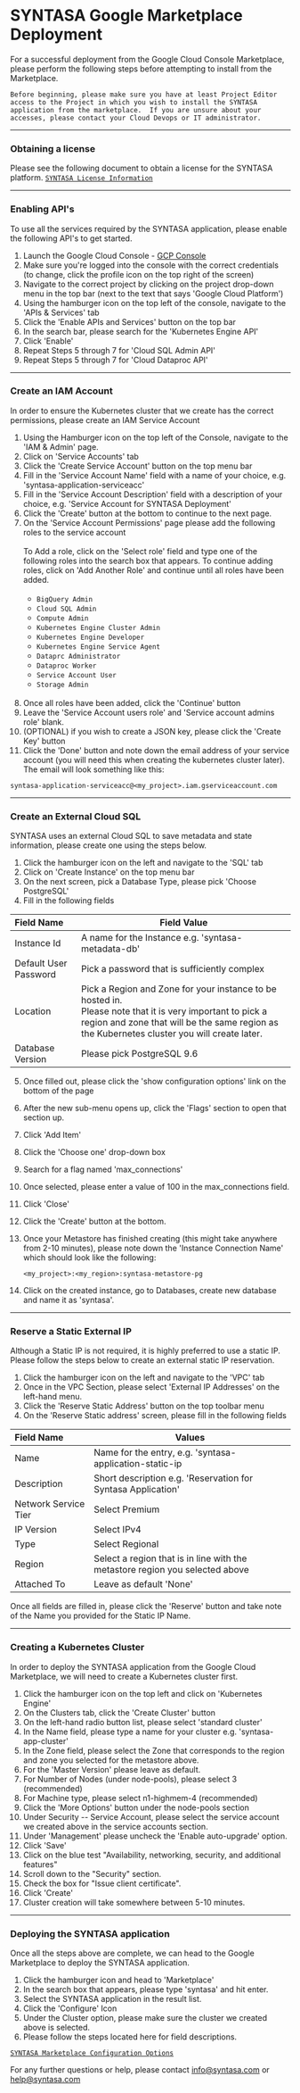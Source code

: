 # SYNTASA Google Marketplace Deployment

For a successful deployment from the Google Cloud Console Marketplace, please perform the following steps before attempting
to install from the Marketplace.

`Before beginning, please make sure you have at least Project Editor access to the Project in which you wish to install the SYNTASA application from the marketplace.  If you are unsure about your accesses, please contact your Cloud Devops or IT administrator.`

---
### Obtaining a license

Please see the following document to obtain a license for the SYNTASA platform.
[`SYNTASA License Information`](SYN_LICENSE_INFO.md)

---

### Enabling API's

To use all the services required by the SYNTASA application, please enable the following API's to get started.

1. Launch the Google Cloud Console - [GCP Console](https://console.cloud.google.com/)
2. Make sure you're logged into the console with the correct credentials (to change, click the profile icon on the top right of the screen)
3. Navigate to the correct project by clicking on the project drop-down menu in the top bar (next to the text that says 'Google Cloud Platform')
4. Using the hamburger icon on the top left of the console, navigate to the 'APIs & Services' tab
5. Click the 'Enable APIs and Services' button on the top bar
6. In the search bar, please search for the 'Kubernetes Engine API'
7. Click 'Enable'
8. Repeat Steps 5 through 7 for 'Cloud SQL Admin API'
9. Repeat Steps 5 through 7 for 'Cloud Dataproc API'

---

### Create an IAM Account

In order to ensure the Kubernetes cluster that we create has the correct permissions, please create an IAM Service Account

1. Using the Hamburger icon on the top left of the Console, navigate to the 'IAM & Admin' page.
2. Click on 'Service Accounts' tab
3. Click the 'Create Service Account' button on the top menu bar
4. Fill in the 'Service Account Name' field with a name of your choice, e.g. 'syntasa-application-serviceacc'
5. Fill in the 'Service Account Description' field with a description of your choice, e.g. 'Service Account for SYNTASA Deployment'
6. Click the 'Create' button at the bottom to continue to the next page.
7. On the 'Service Account Permissions' page please add the following roles to the service account<br><br>
    To Add a role, click on the 'Select role' field and type one of the following roles into the search box that   appears. To continue adding roles, click on 'Add Another Role' and continue until all roles have been added.<br><br>
    * `BigQuery Admin`
    * `Cloud SQL Admin`
    * `Compute Admin`
    * `Kubernetes Engine Cluster Admin`
    * `Kubernetes Engine Developer`
    * `Kubernetes Engine Service Agent`
    * `Dataprc Administrator`
    * `Dataproc Worker`
    * `Service Account User`
    * `Storage Admin`<br><br>
8. Once all roles have been added, click the 'Continue' button
9. Leave the 'Service Account users role' and 'Service account admins role' blank.
10. (OPTIONAL) if you wish to create a JSON key, please click the 'Create Key' button
11. Click the 'Done' button and note down the email address of your service account (you will need this when creating the kubernetes cluster later).  The email will look something like this: 
   
   `syntasa-application-serviceacc@<my_project>.iam.gserviceaccount.com`

---
   
### Create an External Cloud SQL

SYNTASA uses an external Cloud SQL to save metadata and state information, please create one using the steps below.

1. Click the hamburger icon on the left and navigate to the 'SQL' tab
2. Click on 'Create Instance' on the top menu bar
3. On the next screen, pick a Database Type, please pick 'Choose PostgreSQL'
4. Fill in the following fields

| Field Name            | Field Value                                                                                                                                                                                                   |
|:-----------------------|---------------------------------------------------------------------------------------------------------------------------------------------------------------------------------------------------------------|
| Instance Id           | A name for the Instance e.g. 'syntasa-metadata-db'                                                                                                                                                            |
| Default User Password | Pick a password that is sufficiently complex                                                                                                                                               |
| Location              | Pick a Region and Zone for your instance to be hosted in.<br/>  Please note that it is very important to pick a region and zone that will be the same region as the Kubernetes cluster you will create later. |
| Database Version      | Please pick PostgreSQL 9.6                                                                                                                                                                                    |

5. Once filled out, please click the 'show configuration options' link on the bottom of the page
6. After the new sub-menu opens up, click the 'Flags' section to open that section up.
7. Click 'Add Item'
8. Click the 'Choose one' drop-down box
9. Search for a flag named 'max_connections'
10. Once selected, please enter a value of 100 in the max_connections field.
11. Click 'Close'
12. Click the 'Create' button at the bottom.
13. Once your Metastore has finished creating (this might take anywhere from 2-10 minutes), please note down the 'Instance Connection Name' which should look like the following:
  
    `<my_project>:<my_region>:syntasa-metastore-pg`
    
14. Click on the created instance, go to Databases, create new database and name it as 'syntasa'.

---

### Reserve a Static External IP

Although a Static IP is not required, it is highly preferred to use a static IP.  Please follow the steps below to create an external static IP reservation.

1. Click the hamburger icon on the left and navigate to the 'VPC' tab
2. Once in the VPC Section, please select 'External IP Addresses' on the left-hand menu.
3. Click the 'Reserve Static Address' button on the top toolbar menu
4. On the 'Reserve Static address' screen, please fill in the following fields

| Field Name           | Values                                                                       |
|:----------------------|------------------------------------------------------------------------------|
| Name                 | Name for the entry, e.g. 'syntasa-application-static-ip                      |
| Description          | Short description e.g. 'Reservation for Syntasa Application'                 |
| Network Service Tier | Select Premium                                                               |
| IP Version           | Select IPv4                                                                  |
| Type                 | Select Regional                                                              |
| Region               | Select a region that is in line with the metastore region you selected above |
| Attached To          | Leave as default 'None'                                                      |

 Once all fields are filled in, please click the 'Reserve' button and take note of the Name you provided for the Static IP Name.

---

### Creating a Kubernetes Cluster

In order to deploy the SYNTASA application from the Google Cloud Marketplace, we will need to create a Kubernetes cluster first.

1. Click the hamburger icon on the top left and click on 'Kubernetes Engine'
2. On the Clusters tab, click the 'Create Cluster' button
3. On the left-hand radio button list, please select 'standard cluster'
4. In the Name field, please type a name for your cluster e.g. 'syntasa-app-cluster'
5. In the Zone field, please select the Zone that corresponds to the region and zone you selected for the metastore above.
6. For the 'Master Version' please leave as default.
7. For Number of Nodes (under node-pools), please select 3 (recommended)
8. For Machine type, please select n1-highmem-4 (recommended)
9. Click the 'More Options' button under the node-pools section
10. Under Security -- Service Account, please select the service account we created above in the service accounts section.
11. Under 'Management' please uncheck the 'Enable auto-upgrade' option.
12. Click 'Save'
13. Click on the blue test "Availability, networking, security, and additional features"
14. Scroll down to the "Security" section.
15. Check the box for "Issue client certificate".
16. Click 'Create'
17. Cluster creation will take somewhere between 5-10 minutes.

---

### Deploying the SYNTASA application

Once all the steps above are complete, we can head to the Google Marketplace to deploy the SYNTASA application.

1. Click the hamburger icon and head to 'Marketplace'
2. In the search box that appears, please type 'syntasa' and hit enter.
3. Select the SYNTASA application in the result list.
4. Click the 'Configure' Icon
5. Under the Cluster option, please make sure the cluster we created above is selected.
6. Please follow the steps located here for field descriptions.

[`SYNTASA Marketplace Configuration Options`](MARKETPLACE_CONFIG_OPTIONS.md)

For any further questions or help, please contact info@syntasa.com or help@syntasa.com
